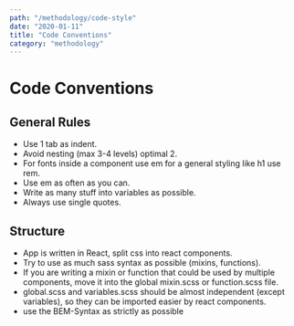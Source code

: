 ```yaml
---
path: "/methodology/code-style"
date: "2020-01-11"
title: "Code Conventions"
category: "methodology"
---
```


# Code Conventions

## General Rules

* Use 1 tab as indent.
* Avoid nesting (max 3-4 levels) optimal 2.
* For fonts inside a component use em for a general styling like h1 use rem.
* Use em as often as you can.
* Write as many stuff into variables as possible.
* Always use single quotes.

## Structure

* App is written in React, split css into react components.
* Try to use as much sass syntax as possible (mixins, functions).
* If you are writing a mixin or function that could be used by multiple components, move it into the global mixin.scss or function.scss file.
* global.scss and variables.scss should be almost independent (except variables), so they can be imported easier by react components.
* use the BEM-Syntax as strictly as possible
